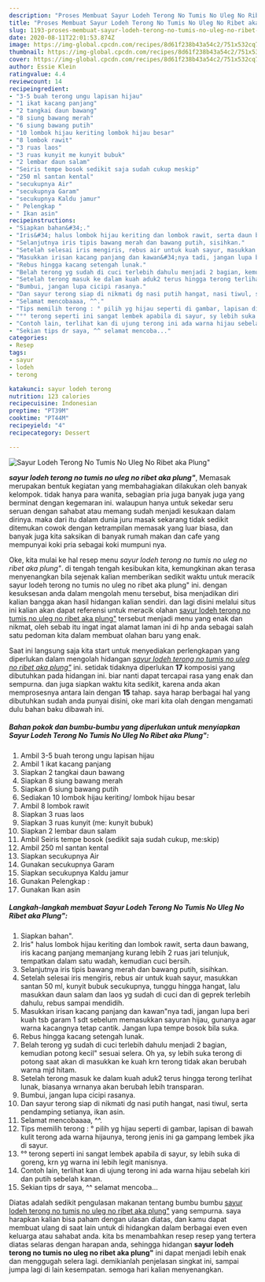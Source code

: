 ```yaml
---
description: "Proses Membuat Sayur Lodeh Terong No Tumis No Uleg No Ribet aka Plung&amp;#34;, Lezat Sekali"
title: "Proses Membuat Sayur Lodeh Terong No Tumis No Uleg No Ribet aka Plung&amp;#34;, Lezat Sekali"
slug: 1193-proses-membuat-sayur-lodeh-terong-no-tumis-no-uleg-no-ribet-aka-plung-and-34-lezat-sekali
date: 2020-08-11T22:01:53.874Z
image: https://img-global.cpcdn.com/recipes/8d61f238b43a54c2/751x532cq70/sayur-lodeh-terong-no-tumis-no-uleg-no-ribet-aka-plung-foto-resep-utama.jpg
thumbnail: https://img-global.cpcdn.com/recipes/8d61f238b43a54c2/751x532cq70/sayur-lodeh-terong-no-tumis-no-uleg-no-ribet-aka-plung-foto-resep-utama.jpg
cover: https://img-global.cpcdn.com/recipes/8d61f238b43a54c2/751x532cq70/sayur-lodeh-terong-no-tumis-no-uleg-no-ribet-aka-plung-foto-resep-utama.jpg
author: Essie Klein
ratingvalue: 4.4
reviewcount: 14
recipeingredient:
- "3-5 buah terong ungu lapisan hijau"
- "1 ikat kacang panjang"
- "2 tangkai daun bawang"
- "8 siung bawang merah"
- "6 siung bawang putih"
- "10 lombok hijau keriting lombok hijau besar"
- "8 lombok rawit"
- "3 ruas laos"
- "3 ruas kunyit me kunyit bubuk"
- "2 lembar daun salam"
- "Seiris tempe bosok sedikit saja sudah cukup meskip"
- "250 ml santan kental"
- "secukupnya Air"
- "secukupnya Garam"
- "secukupnya Kaldu jamur"
- " Pelengkap "
- " Ikan asin"
recipeinstructions:
- "Siapkan bahan&#34;."
- "Iris&#34; halus lombok hijau keriting dan lombok rawit, serta daun bawang, iris kacang panjang memanjang kurang lebih 2 ruas jari telunjuk, tempatkan dalam satu wadah, kemudian cuci bersih."
- "Selanjutnya iris tipis bawang merah dan bawang putih, sisihkan."
- "Setelah selesai iris mengiris, rebus air untuk kuah sayur, masukkan santan 50 ml, kunyit bubuk secukupnya, tunggu hingga hangat, lalu masukkan daun salam dan laos yg sudah di cuci dan di geprek terlebih dahulu, rebus sampai mendidih."
- "Masukkan irisan kacang panjang dan kawan&#34;nya tadi, jangan lupa beri kuah tsb garam 1 sdt sebelum memasukkan sayuran hijau, gunanya agar warna kacangnya tetap cantik. Jangan lupa tempe bosok bila suka."
- "Rebus hingga kacang setengah lunak."
- "Belah terong yg sudah di cuci terlebih dahulu menjadi 2 bagian, kemudian potong kecil&#34; sesuai selera. Oh ya, sy lebih suka terong di potong saat akan di masukkan ke kuah krn terong tidak akan berubah warna mjd hitam."
- "Setelah terong masuk ke dalam kuah aduk2 terus hingga terong terlihat lunak, biasanya wrnanya akan berubah lebih transparan."
- "Bumbui, jangan lupa cicipi rasanya."
- "Dan sayur terong siap di nikmati dg nasi putih hangat, nasi tiwul, serta pendamping setianya, ikan asin."
- "Selamat mencobaaaa, ^^."
- "Tips memilih terong : ° pilih yg hijau seperti di gambar, lapisan di bawah kulit terong ada warna hijaunya, terong jenis ini ga gampang lembek jika di sayur."
- "°° terong seperti ini sangat lembek apabila di sayur, sy lebih suka di goreng, krn yg warna ini lebih legit manisnya."
- "Contoh lain, terlihat kan di ujung terong ini ada warna hijau sebelah kiri dan putih sebelah kanan."
- "Sekian tips dr saya, ^^ selamat mencoba..."
categories:
- Resep
tags:
- sayur
- lodeh
- terong

katakunci: sayur lodeh terong 
nutrition: 123 calories
recipecuisine: Indonesian
preptime: "PT39M"
cooktime: "PT44M"
recipeyield: "4"
recipecategory: Dessert

---
```



![Sayur Lodeh Terong No Tumis No Uleg No Ribet aka Plung&#34;](https://img-global.cpcdn.com/recipes/8d61f238b43a54c2/751x532cq70/sayur-lodeh-terong-no-tumis-no-uleg-no-ribet-aka-plung-foto-resep-utama.jpg)

<b><i>sayur lodeh terong no tumis no uleg no ribet aka plung&#34;</i></b>, Memasak merupakan bentuk kegiatan yang membahagiakan dilakukan oleh banyak kelompok. tidak hanya para wanita, sebagian pria juga banyak juga yang berminat dengan kegemaran ini. walaupun hanya untuk sekedar seru seruan dengan sahabat atau memang sudah menjadi kesukaan dalam dirinya. maka dari itu dalam dunia juru masak sekarang tidak sedikit ditemukan cowok dengan ketrampilan memasak yang luar biasa, dan banyak juga kita saksikan di banyak rumah makan dan cafe yang mempunyai koki pria sebagai koki mumpuni nya.



Oke, kita mulai ke hal resep menu <i>sayur lodeh terong no tumis no uleg no ribet aka plung&#34;</i>. di tengah tengah kesibukan kita, kemungkinan akan terasa menyenangkan bila sejenak kalian memberikan sedikit waktu untuk meracik sayur lodeh terong no tumis no uleg no ribet aka plung&#34; ini. dengan kesuksesan anda dalam mengolah menu tersebut, bisa menjadikan diri kalian bangga akan hasil hidangan kalian sendiri. dan lagi disini melalui situs ini kalian akan dapat referensi untuk meracik olahan <u>sayur lodeh terong no tumis no uleg no ribet aka plung&#34;</u> tersebut menjadi menu yang enak dan nikmat, oleh sebab itu ingat ingat alamat laman ini di hp anda sebagai salah satu pedoman kita dalam membuat olahan baru yang enak.


Saat ini langsung saja kita start untuk menyediakan perlengkapan yang diperlukan dalam mengolah hidangan <u><i>sayur lodeh terong no tumis no uleg no ribet aka plung&#34;</i></u> ini. setidak tidaknya diperlukan <b>17</b> komposisi yang dibutuhkan pada hidangan ini. biar nanti dapat tercapai rasa yang enak dan sempurna. dan juga siapkan waktu kita sedikit, karena anda akan memprosesnya antara lain dengan <b>15</b> tahap. saya harap berbagai hal yang dibutuhkan sudah anda punyai disini, oke mari kita olah dengan mengamati dulu bahan baku dibawah ini.

<!--inarticleads1-->

##### Bahan pokok dan bumbu-bumbu yang diperlukan untuk menyiapkan Sayur Lodeh Terong No Tumis No Uleg No Ribet aka Plung&#34;:

1. Ambil 3-5 buah terong ungu lapisan hijau
1. Ambil 1 ikat kacang panjang
1. Siapkan 2 tangkai daun bawang
1. Siapkan 8 siung bawang merah
1. Siapkan 6 siung bawang putih
1. Sediakan 10 lombok hijau keriting/ lombok hijau besar
1. Ambil 8 lombok rawit
1. Siapkan 3 ruas laos
1. Siapkan 3 ruas kunyit (me: kunyit bubuk)
1. Siapkan 2 lembar daun salam
1. Ambil Seiris tempe bosok (sedikit saja sudah cukup, me:skip)
1. Ambil 250 ml santan kental
1. Siapkan secukupnya Air
1. Gunakan secukupnya Garam
1. Siapkan secukupnya Kaldu jamur
1. Gunakan  Pelengkap :
1. Gunakan  Ikan asin




<!--inarticleads2-->

##### Langkah-langkah membuat Sayur Lodeh Terong No Tumis No Uleg No Ribet aka Plung&#34;:

1. Siapkan bahan&#34;.
1. Iris&#34; halus lombok hijau keriting dan lombok rawit, serta daun bawang, iris kacang panjang memanjang kurang lebih 2 ruas jari telunjuk, tempatkan dalam satu wadah, kemudian cuci bersih.
1. Selanjutnya iris tipis bawang merah dan bawang putih, sisihkan.
1. Setelah selesai iris mengiris, rebus air untuk kuah sayur, masukkan santan 50 ml, kunyit bubuk secukupnya, tunggu hingga hangat, lalu masukkan daun salam dan laos yg sudah di cuci dan di geprek terlebih dahulu, rebus sampai mendidih.
1. Masukkan irisan kacang panjang dan kawan&#34;nya tadi, jangan lupa beri kuah tsb garam 1 sdt sebelum memasukkan sayuran hijau, gunanya agar warna kacangnya tetap cantik. Jangan lupa tempe bosok bila suka.
1. Rebus hingga kacang setengah lunak.
1. Belah terong yg sudah di cuci terlebih dahulu menjadi 2 bagian, kemudian potong kecil&#34; sesuai selera. Oh ya, sy lebih suka terong di potong saat akan di masukkan ke kuah krn terong tidak akan berubah warna mjd hitam.
1. Setelah terong masuk ke dalam kuah aduk2 terus hingga terong terlihat lunak, biasanya wrnanya akan berubah lebih transparan.
1. Bumbui, jangan lupa cicipi rasanya.
1. Dan sayur terong siap di nikmati dg nasi putih hangat, nasi tiwul, serta pendamping setianya, ikan asin.
1. Selamat mencobaaaa, ^^.
1. Tips memilih terong : ° pilih yg hijau seperti di gambar, lapisan di bawah kulit terong ada warna hijaunya, terong jenis ini ga gampang lembek jika di sayur.
1. °° terong seperti ini sangat lembek apabila di sayur, sy lebih suka di goreng, krn yg warna ini lebih legit manisnya.
1. Contoh lain, terlihat kan di ujung terong ini ada warna hijau sebelah kiri dan putih sebelah kanan.
1. Sekian tips dr saya, ^^ selamat mencoba...




Diatas adalah sedikit pengulasan makanan tentang bumbu bumbu <u>sayur lodeh terong no tumis no uleg no ribet aka plung&#34;</u> yang sempurna. saya harapkan kalian bisa paham dengan ulasan diatas, dan kamu dapat membuat ulang di saat lain untuk di hidangkan dalam berbagai even even keluarga atau sahabat anda. kita bs menambahkan resep resep yang tertera diatas selaras dengan harapan anda, sehingga hidangan <b>sayur lodeh terong no tumis no uleg no ribet aka plung&#34;</b> ini dapat menjadi lebih enak dan menggugah selera lagi. demikianlah penjelasan singkat ini, sampai jumpa lagi di lain kesempatan. semoga hari kalian menyenangkan.
